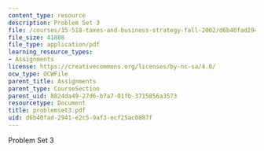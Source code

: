 ```yaml
---
content_type: resource
description: Problem Set 3
file: /courses/15-518-taxes-and-business-strategy-fall-2002/d6b40fad2941e2c59af3ecf25ac0887f_problemset3.pdf
file_size: 41808
file_type: application/pdf
learning_resource_types:
- Assignments
license: https://creativecommons.org/licenses/by-nc-sa/4.0/
ocw_type: OCWFile
parent_title: Assignments
parent_type: CourseSection
parent_uid: 8824da49-27d6-b7a7-01fb-3715856a3573
resourcetype: Document
title: problemset3.pdf
uid: d6b40fad-2941-e2c5-9af3-ecf25ac0887f
---
```

Problem Set 3
